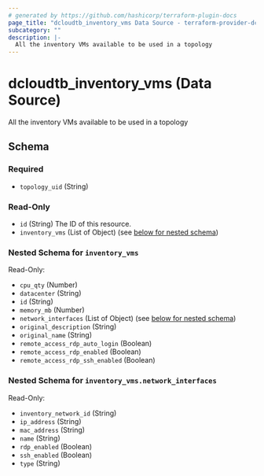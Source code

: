 ```yaml
---
# generated by https://github.com/hashicorp/terraform-plugin-docs
page_title: "dcloudtb_inventory_vms Data Source - terraform-provider-dcloudtb"
subcategory: ""
description: |-
  All the inventory VMs available to be used in a topology
---
```


# dcloudtb_inventory_vms (Data Source)

All the inventory VMs available to be used in a topology



<!-- schema generated by tfplugindocs -->
## Schema

### Required

- `topology_uid` (String)

### Read-Only

- `id` (String) The ID of this resource.
- `inventory_vms` (List of Object) (see [below for nested schema](#nestedatt--inventory_vms))

<a id="nestedatt--inventory_vms"></a>
### Nested Schema for `inventory_vms`

Read-Only:

- `cpu_qty` (Number)
- `datacenter` (String)
- `id` (String)
- `memory_mb` (Number)
- `network_interfaces` (List of Object) (see [below for nested schema](#nestedobjatt--inventory_vms--network_interfaces))
- `original_description` (String)
- `original_name` (String)
- `remote_access_rdp_auto_login` (Boolean)
- `remote_access_rdp_enabled` (Boolean)
- `remote_access_rdp_ssh_enabled` (Boolean)

<a id="nestedobjatt--inventory_vms--network_interfaces"></a>
### Nested Schema for `inventory_vms.network_interfaces`

Read-Only:

- `inventory_network_id` (String)
- `ip_address` (String)
- `mac_address` (String)
- `name` (String)
- `rdp_enabled` (Boolean)
- `ssh_enabled` (Boolean)
- `type` (String)


